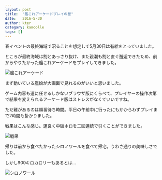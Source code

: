```yaml
---
layout: post
title:  "艦これアーケードプレイの巻"
date:   2016-5-30
author: kter
category: kancolle
tags: []
---
```


春イベントの最終海域で沼ることを想定して5月30日は有給をとっていました。

ところが最終海域は割とあっさり抜け、また親潮も割と直ぐ邂逅できたため、前からやりたかった艦これアーケードをプレイしてきました。

![艦これアーケード](http://img.kter.jp/2016/0530/arcade.jpg)


まず動いている艦娘が大画面で見れるのがいいと思いました。

ゲーム内容も運に任せるしかないブラウザ版にくらべて、プレイヤーの操作次第で結果を変えられるアーケード版はストレスがなくていいですね。

ただ難があるのは順番待ち時間。平日の午前中に行ったにもかからわずプレイまで2時間も掛かりました。


戦果はこんな感じ。運良く中破ホロを二回連続で引くことができました。

![戦果](http://img.kter.jp/2016/0530/result.jpg)


帰りは前から食べたかったシロノワールを食べて帰宅。うわさ通りの美味しさでした。

しかし900キロカロリーもあるとは…

![シロノワール](http://img.kter.jp/2016/0530/shironoir.jpg)

